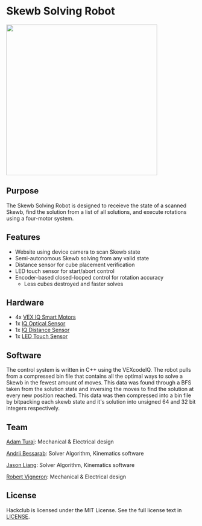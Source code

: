 # Skewb Solving Robot

<img src="https://hc-cdn.hel1.your-objectstorage.com/s/v3/863834e530550cf2c99fef21fbae26d638773245_image.png" width="400" />

## Purpose

The Skewb Solving Robot is designed to receieve the state of a scanned Skewb, find the solution from a list of all solutions, and execute rotations using a four-motor system.

## Features

- Website using device camera to scan Skewb state
- Semi-autonomous Skewb solving from any valid state
- Distance sensor for cube placement verification
- LED touch sensor for start/abort control
- Encoder-based closed-looped control for rotation accuracy
    - Less cubes destroyed and faster solves

## Hardware

- 4x [VEX IQ Smart Motors](https://www.vexrobotics.com/228-2560.html)
- 1x [IQ Optical Sensor](https://www.vexrobotics.com/228-7082.html)
- 1x [IQ Distance Sensor](https://www.vexrobotics.com/228-7106.html)
- 1x [LED Touch Sensor](https://www.vexrobotics.com/228-3010.html)

## Software

The control system is written in C++ using the VEXcodeIQ. The robot pulls from a compressed bin file that contains all the optimal ways to solve a Skewb in the fewest amount of moves. This data was found through a BFS taken from the solution state and inversing the moves to find the solution at every new position reached. This data was then compressed into a bin file by bitpacking each skewb state and it's solution into unsigned 64 and 32 bit integers respectively. 

## Team

[Adam Turaj](https://github.com/AdamTuraj): Mechanical & Electrical design

[Andrii Bessarab](https://github.com/andriibessarab): Solver Algorithm, Kinematics software 

[Jason Liang](https://github.com/JasonLiang12321): Solver Algorithm, Kinematics software

[Robert Vigneron](https://github.com/robertvign): Mechanical & Electrical design

## License

Hackclub is licensed under the MIT License. See the full license text in [LICENSE](LICENSE).
